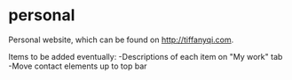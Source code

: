 personal
========

Personal website, which can be found on http://tiffanyqi.com.

Items to be added eventually:
-Descriptions of each item on "My work" tab
-Move contact elements up to top bar